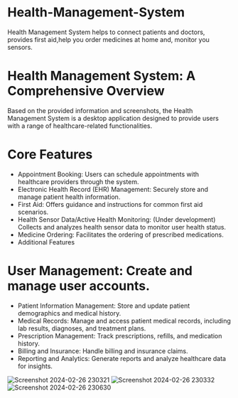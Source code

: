 # Health-Management-System
Health Management System helps to connect patients and doctors, provides first aid,help you order medicines at home and, monitor you sensors. 

# Health Management System: A Comprehensive Overview
Based on the provided information and screenshots, the Health Management System is a desktop application designed to provide users with a range of healthcare-related functionalities.

# Core Features
- Appointment Booking: Users can schedule appointments with healthcare providers through the system.
- Electronic Health Record (EHR) Management: Securely store and manage patient health information.
- First Aid: Offers guidance and instructions for common first aid scenarios.
- Health Sensor Data/Active Health Monitoring: (Under development) Collects and analyzes health sensor data to monitor user health status.
- Medicine Ordering: Facilitates the ordering of prescribed medications.
- Additional Features

# User Management: Create and manage user accounts.
- Patient Information Management: Store and update patient demographics and medical history.
- Medical Records: Manage and access patient medical records, including lab results, diagnoses, and treatment plans.
- Prescription Management: Track prescriptions, refills, and medication history.
- Billing and Insurance: Handle billing and insurance claims.
- Reporting and Analytics: Generate reports and analyze healthcare data for insights.

![Screenshot 2024-02-26 230321](https://github.com/user-attachments/assets/bf5027cd-c1f9-4628-a6d5-3cf9049281e6)
![Screenshot 2024-02-26 230332](https://github.com/user-attachments/assets/f8a0069d-cb0d-48f1-a840-a06ec3873e3b)
![Screenshot 2024-02-26 230630](https://github.com/user-attachments/assets/25dabe85-b1cd-40fb-89e8-e2cca490f66c)







